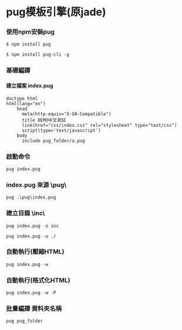 # pug模板引擎(原jade)


### 使用npm安裝pug
~~~
$ npm install pug

$ npm install pug-cli -g
~~~


### 基礎編譯
#### 建立檔案 index.pug
~~~
doctype html
html(lang="en")
    head
      meta(http-equiv="X-UA-Compatible")
      title DEMO中文測試
      link(href="css/index.css" rel="stylesheet" type="text/css")
      script(type='text/javascript')
    body
      include pug_folder/a.pug
~~~


### 啟動命令
~~~
pug index.pug
~~~


### index.pug 來源 \pug\
~~~
pug .\pug\index.pug
~~~


### 建立目錄 \inc\
~~~
pug index.pug -o inc

pug index.pug -o ./
~~~


<!--### 重新命名及設定目錄
~~~
pug index.pug (inc/test.html)
~~~-->


### 自動執行(壓縮HTML)
~~~
pug index.pug -w
~~~


### 自動執行(格式化HTML)
~~~
pug index.pug -w -P
~~~


### 批量編譯 資料夾名稱
~~~
pug pug_folder
~~~
